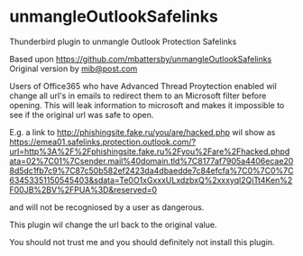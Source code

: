 # unmangleOutlookSafelinks

Thunderbird plugin to unmangle Outlook Protection Safelinks

Based upon https://github.com/mbattersby/unmangleOutlookSafelinks
Original version by mib@post.com

Users of Office365 who have Advanced Thread Proytection enabled wil change
all url's in emails to redirect them to an Microsoft filter before opening.
This will leak information to microsoft and makes it impossible to see if
the original url was safe to open.

E.g. a link to http://phishingsite.fake.ru/you/are/hacked.php wil show as
https://emea01.safelinks.protection.outlook.com/?url=http%3A%2F%2Fphishingsite.fake.ru%2Fyou%2Fare%2Fhacked.phpdata=02%7C01%7Csender.mail%40domain.tld%7C8177af7905a4406ecae208d5dc1fb7c9%7C87c50b582ef2423da4dbaedde7c84efcfa%7C0%7C0%7C63453351150545403&sdata=Te0O1xGxxxULxdzbxQ%2xxxyql2QjTt4Ken%2F00JB%2BV%2FPUA%3D&reserved=0

and will not be recogniosed by a user as dangerous.

This plugin wil change the url back to the original value.



You should not trust me and you should definitely not install this plugin.
